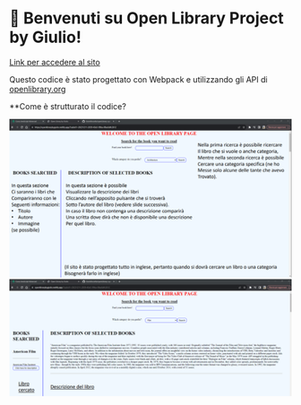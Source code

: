 # 🚀 Benvenuti su Open Library Project by Giulio!

[Link per accedere al sito](https://openlibrarybygiulio.netlify.app/)

Questo codice è stato progettato con Webpack e utilizzando gli API di [openlibrary.org](https://openlibrary.org/)

**Come è strutturato il codice?

![](images/webSiteImg1.png)
![](images/websiteImg2.png)
